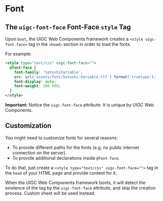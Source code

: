 # Font

## The `uigc-font-face` Font-Face `style` Tag

Upon `boot`, the UIGC Web Components framework creates a `<style uigc-font-face>` tag in the `<head>` section in order to load the fonts.

For example:

```html
<style type="text/css" uigc-font-face="">
  @font-face {
    font-family: 'SatoshiVariable';
    src: url('assets/font/Satoshi-Variable.ttf') format('truetype');
    font-display: auto;
    font-weight: 100 900;
  }
</style>
```

**Important:** Notice the `uigc-font-face` attribute. It is unique by UIGC Web Components.

## Customization

You might need to customize fonts for several reasons:

- To provide different paths for the fonts (e.g. no public internet connection on the server).
- To provide additional declarations inside `@font-face`.

To do that, just create a `<style type="text/css" uigc-font-face="">` tag in the `head` of your HTML page and
provide content for it.

When the UIGC Web Components framework boots, it will detect the existence of the tag by the `uigc-font-face`
attribute, and skip the creation process. Custom sheet will be used instead.
